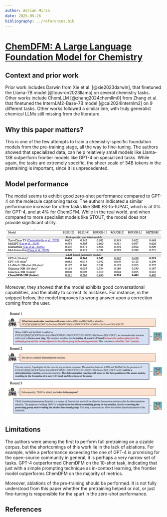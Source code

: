 ```yaml
---
author: Adrian Mirza
date: 2025-05-26
bibliography: ../references.bib
---
```

#  [ChemDFM: A Large Language Foundation Model for Chemistry](https://arxiv.org/pdf/2401.14818)

## Context and prior work

Prior work includes Darwin from Xie et al. [@xie2023darwin], that finetuned the Llama-7B model [@touvron2023llama] on several chemistry tasks. Other works include ChemLLM [@zhang2024chemllm0] from Zhang et al. that finetuned the InternLM2-Base-7B model [@cai2024internlm2] on 9 different tasks. Other works followed a similar line, with truly generalist chemical LLMs still missing from the literature.


## Why this paper matters?

This is one of the few attempts to train a chemistry-specific foundation models from the pre-training stage, all the way to fine-tuning. The authors showed that specialized data, can help relatively small models like Llama-13B outperform frontier models like GPT-4 on specialized tasks. While again, the tasks are extremely specific, the sheer scale of 34B tokens in the pretraining is important, since it is unprecedented.

## Model performance

The model seems to exhibit good zero-shot performance compared to GPT-4 on the molecule captioning tasks. The authors indicated a similar performance increase for other tasks like SMILES-to-IUPAC, which is at 0% for GPT-4, and at 4% for ChemDFM. While in the real world, and when compared to more specialist models like STOUT, the model does not provide significant utility.

![Model performance on the molecule captioning task. Star indicates reproduced results from Guo et al. [@guo2023can]](./chemdfm/Figure%201.png)

Moreover, they showed that the model exhibits good conversational capabilities, and the ability to correct its mistakes. For instance, in the snipped below, the model improves its wrong answer upon a correction coming from the user. 

![An example of a model's capability to correct itself towards the right answer, after being pointed out as a wrong by the user.](./chemdfm/Figure%202.png)

## Limitations

The authors were among the first to perform full pretraining on a sizable corpus, but the shortcomings of this work lie in the lack of ablations. For example, while a performance exceeding the one of GPT-4 is promising for the open-source community in general, it is perhaps a very narrow set of tasks. GPT-4 outperformed ChemDFM on the 10-shot task, indicating that just with a simple prompting technique as in-context learning, the frontier model outperforms ChemDFM on the majority of metrics.

Moreover, ablations of the pre-training should be performed. It is not fully understood from this paper whether the pretraining helped or not, or just fine-tuning is responsible for the spurt in the zero-shot performance.

## References



